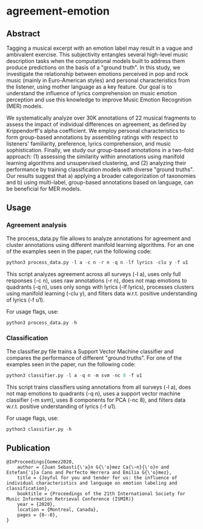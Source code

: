 # agreement-emotion

## Abstract

Tagging a musical excerpt with an emotion label may result in a vague and ambivalent exercise. This subjectivity entangles several high-level music description tasks when the computational models built to address them produce predictions on the basis of a "ground truth". In this study, we investigate the relationship between emotions perceived in pop and rock music (mainly in Euro-American styles) and personal characteristics from the listener, using mother language as a key feature. Our goal is to understand the influence of lyrics comprehension on music emotion perception and use this knowledge to improve Music Emotion Recognition (MER) models. 

We systematically analyze over 30K annotations of 22 musical fragments to assess the impact of individual differences on agreement, as defined by Krippendorff's alpha coefficient. We employ personal characteristics to form group-based annotations by assembling ratings with respect to listeners' familiarity, preference, lyrics comprehension, and music sophistication. Finally, we study our group-based annotations in a two-fold approach: (1) assessing the similarity within annotations using manifold learning algorithms and unsupervised clustering, and (2) analyzing their performance by training classification models with diverse "ground truths". Our results suggest that a) applying a broader categorization of taxonomies and b) using multi-label, group-based annotations based on language, can be beneficial for MER models.

## Usage

### Agreement analysis

The process_data.py file allows to analyze annotations for agreement and cluster annotations using different manifold learning algorithms. For an one of the examples seen in the paper, run the following code:
```python
python3 process_data.py -l a -c n -r n -q n -lf lyrics -clu y -f u1
```
This script analyzes agreement across all surveys (-l a), uses only full responses (-c n), uses raw annotations (-r n), does not map emotions to quadrants (-q n), uses only songs with lyrics (-lf lyrics), processes clusters using manifold learning (-clu y), and filters data w.r.t. positive understanding of lyrics (-f u1).

For usage flags, use:
```python
python3 process_data.py -h
```

### Classification
The classifier.py file trains a Support Vector Machine classifier and compares the performance of different "ground truths". For one of the examples seen in the paper, run the following code:
```python
python3 classifier.py -l a -q n -m svm -nc 8 -f u1
```
This script trains classifiers using annotations from all surveys (-l a), does not map emotions to quadrants (-q n), uses a support vector machine classifier (-m svm), uses 8 components for PCA (-nc 8), and filters data w.r.t. positive understanding of lyrics (-f u1).

For usage flags, use:
```python
python3 classifier.py -h
```

## Publication
```
@InProceedings{Gomez2020,
	author = {Juan Sebasti{\'a}n G{\'o}mez Ca{\~n}{\'o}n and Estefan{'i}a Cano and Perfecto Herrera and Emilia G{\'o}mez},
	title = {Joyful for you and tender for us: the influence of individual characteristics and language on emotion labeling and classification},
    booktitle = {Proceedings of the 21th International Society for Music Information Retrieval Conference (ISMIR)}
	year = {2020},
    location = {Montreal, Canada},
    pages = {0--0},
}
```

